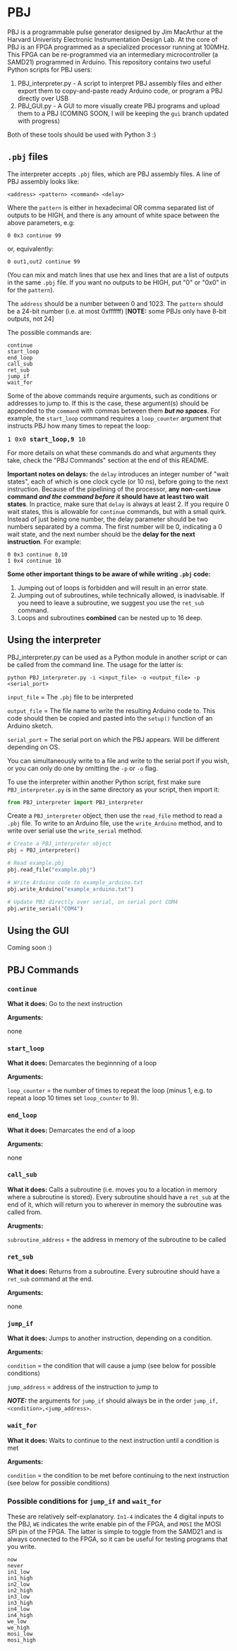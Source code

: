 # PBJ

PBJ is a programmable pulse generator designed by Jim MacArthur at the Harvard Univeristy Electronic Instrumentation Design Lab. At the core of PBJ is an FPGA programmed 
as a specialized processor running at 100MHz. This FPGA can be re-programmed via an intermediary microcontroller (a SAMD21) programmed in Arduino. This repository contains
two useful Python scripts for PBJ users:

1. PBJ_interpreter.py - A script to interpret PBJ assembly files and either export them to copy-and-paste ready Arduino code, or program a PBJ directly over USB
2. PBJ_GUI.py - A GUI to more visually create PBJ programs and upload them to a PBJ (COMING SOON, I will be keeping the `gui` branch updated with progress)

Both of these tools should be used with Python 3 :) 

## `.pbj` files

The interpreter accepts `.pbj` files, which are PBJ assembly files. A line of PBJ assembly looks like:

```
<address> <pattern> <command> <delay>
```
Where the `pattern` is either in hexadecimal OR comma separated list of outputs to be HIGH, and there is any amount of white space between the above parameters, e.g:

```
0 0x3 continue 99
```
or, equivalently:
```
0 out1,out2 continue 99
```
(You can mix and match lines that use hex and lines that are a list of outputs in the same `.pbj` file. If you want no outputs to be HIGH, put "0" or "0x0" in for the `pattern`).

The `address` should be a number between 0 and 1023. The `pattern` should be a 24-bit number (i.e. at most 0xffffff) [**NOTE:** some PBJs only have 8-bit outputs, not 24]

The possible commands are:

```
continue
start_loop
end_loop
call_sub
ret_sub
jump_if
wait_for
```

Some of the above commands require arguments, such as conditions or addresses to jump to. If this is the case, these argument(s) should be appended to the `command` with
commas between them ***but no spaces***. For example, the `start_loop` command requires a `loop_counter` argument that instructs PBJ how many times to repeat the loop:

<pre>
1 0x0 <b>start_loop,9</b> 10
</pre>

For more details on what these commands do and what arguments they take, check the "PBJ Commands" section at the end of this README.

**Important notes on delays:** the `delay` introduces an integer number of "wait states", each of which is one clock cycle (or 10 ns), before going to the next instruction. 
Because of the pipelining of the processor, **any non-`continue` command *and the command before it* should have at least two wait states**. 
In practice, make sure that `delay` is always at least 2. If you require 0 wait states, this is allowable for `continue` commands, but with a small quirk. 
Instead of just being one number, the delay parameter should be two numbers separated by a comma. The first number will be 0, indicating a 0 wait state, and 
the next number should be the **delay for the next instruction**. For example:
```
0 0x3 continue 0,10
1 0x4 continue 10
```

**Some other important things to be aware of while writing `.pbj` code:** 
1. Jumping out of loops is forbidden and will result in an error state.
2. Jumping out of subroutines, while technically allowed, is inadvisable. If you need to leave a subroutine, we suggest you use the `ret_sub` command.
3. Loops and subroutines **combined** can be nested up to 16 deep.

## Using the interpreter

PBJ_interpreter.py can be used as a Python module in another script or can be called from the command line. The usage for the latter is:

```
python PBJ_interpreter.py -i <input_file> -o <output_file> -p <serial_port>
```

`input_file` = The `.pbj` file to be interpreted

`output_file` = The file name to write the resulting Arduino code to. This code should then be copied and pasted into the `setup()` function of an Arduino sketch.

`serial_port` = The serial port on which the PBJ appears. Will be different depending on OS. 

You can simultaneously write to a file and write to the serial port if you wish, or you can only do one by omitting the `-p` or `-o` flag. 

To use the interpreter within another Python script, first make sure `PBJ_interpreter.py` is in the same directory as your script, then import it:

```python
from PBJ_interpreter import PBJ_interpreter
```

Create a `PBJ_interpreter` object, then use the `read_file` method to read a `.pbj` file. To write to an Arduino file, use the `write_Arduino` method, and to write over
serial use the `write_serial` method. 

```python
# Create a PBJ_interpreter object
pbj = PBJ_interpreter() 

# Read example.pbj
pbj.read_file("example.pbj") 

# Write Arduino code to example_arduino.txt
pbj.write_Arduino("example_arduino.txt")

# Update PBJ directly over serial, on serial port COM4
pbj.write_serial("COM4")
```
## Using the GUI

Coming soon :)

## PBJ Commands

### `continue`

**What it does:** Go to the next instruction

**Arguments:** 

none

### `start_loop`

 **What it does:** Demarcates the beginnning of a loop
 
 **Arguments:** 
 
 `loop_counter` = the number of times to repeat the loop (minus 1, e.g. to repeat a loop 10 times set `loop_counter` to 9).
 
 ### `end_loop`
 
 **What it does:** Demarcates the end of a loop
 
 **Arguments:** 
 
 none
 
 ### `call_sub`
 
 **What it does:** Calls a subroutine (i.e. moves you to a location in memory where a subroutine is stored). Every subroutine should have a `ret_sub` at the end of it,
 which will return you to wherever in memory the subroutine was called from. 
 
 **Arugments:**
 
 `subroutine_address` = the address in memory of the subroutine to be called
 
 ### `ret_sub`
 
 **What it does:** Returns from a subroutine. Every subroutine should have a `ret_sub` command at the end.
 
 **Arguments:**
 
 none
 
 ### `jump_if`
 
 **What it does:** Jumps to another instruction, depending on a condition.
 
 **Arguments:**
 
 `condition` = the condition that will cause a jump (see below for possible conditions)
 
 `jump_address` = address of the instruction to jump to
 
 ***NOTE:*** the arguments for `jump_if` should always be in the order `jump_if,<condition>,<jump_address>`.
 
 ### `wait_for`
 
 **What it does:** Waits to continue to the next instruction until a condition is met
 
 **Arguments:**
 
 `condition` = the condition to be met before continuing to the next instruction (see below for possible conditions)
 
 ### Possible conditions for `jump_if` and `wait_for`
 
 These are relatively self-explanatory. `In1-4` indicates the 4 digital inputs to the PBJ, `WE` indicates the write enable pin of the FPGA, and `MOSI` the MOSI SPI pin of
 the FPGA. The latter is simple to toggle from the SAMD21 and is always connected to the FPGA, so it can be useful for testing programs that you write.
 
 ```
 now
 never
 in1_low
 in1_high
 in2_low
 in2_high
 in3_low
 in3_high
 in4_low
 in4_high
 we_low
 we_high
 mosi_low
 mosi_high
 ```
 
